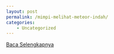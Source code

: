 ```yaml
---
layout: post
permalink: /mimpi-melihat-meteor-indah/
categories:
    - Uncategorized
---
```


[Baca Selengkapnya](/06)